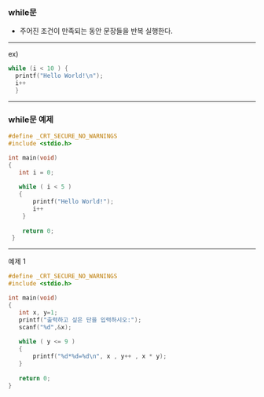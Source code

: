 ### while문 
- 주어진 조건이 만족되는 동안 문장들을 반복 실행한다.
------------------------------------------------------
ex)
```c
while (i < 10 ) {
  printf("Hello World!\n");
  i++
  }
  ```
 ------------------------------------------------------
 ### while문 예제
 ```c
 #define _CRT_SECURE_NO_WARNINGS
 #include <stdio.h>
 
 int main(void)
 {
    int i = 0;
    
    while ( i < 5 )
    {
        printf("Hello World!");
        i++
     }
     
     return 0;
  }
 ```
 ------------------------------------
 예제 1
 ```c
 #define _CRT_SECURE_NO_WARNINGS
 #include <stdio.h>
 
 int main(void)
 {
    int x, y=1;
    printf("출력하고 싶은 단을 입력하시오:");
    scanf("%d",&x);
    
    while ( y <= 9 )
    {
        printf("%d*%d=%d\n", x , y++ , x * y);
    }
    
    return 0;
}
    
    
